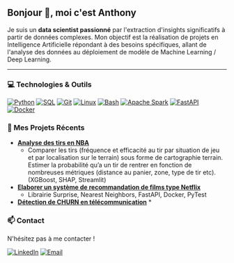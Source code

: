 ## Bonjour 👋, moi c'est Anthony

Je suis un **data scientist passionné** par l'extraction d'insights significatifs à partir de données complexes. Mon objectif est la réalisation de projets en Intelligence Artificielle répondant à des besoins spécifiques, allant de l'analyse des données au déploiement de modèle de Machine Learning / Deep Learning.

---
### 💻 Technologies & Outils

[![Python](https://img.shields.io/badge/Python-3776AB?style=for-the-badge&logo=python&logoColor=white)](https://www.python.org/)
[![SQL](https://img.shields.io/badge/SQL-4479A1?style=for-the-badge&logo=postgresql&logoColor=white)](https://www.postgresql.org/)
[![Git](https://img.shields.io/badge/Git-F05032?style=for-the-badge&logo=git&logoColor=white)](https://git-scm.com/)
[![Linux](https://img.shields.io/badge/Linux-FCC624?style=for-the-badge&logo=linux&logoColor=black)](https://www.linux.org/)
[![Bash](https://img.shields.io/badge/Bash-4EAA25?style=for-the-badge&logo=gnubash&logoColor=white)](https://www.gnu.org/software/bash/)
[![Apache Spark](https://img.shields.io/badge/Apache%20Spark-E25A1C?style=for-the-badge&logo=apachespark&logoColor=white)](https://spark.apache.org/)
[![FastAPI](https://img.shields.io/badge/FastAPI-009688?style=for-the-badge&logo=fastapi&logoColor=white)](https://fastapi.tiangolo.com/)
[![Docker](https://img.shields.io/badge/Docker-2496ED?style=for-the-badge&logo=docker&logoColor=white)](https://www.docker.com/)


### 🚀 Mes Projets Récents

-   **[Analyse des tirs en NBA](https://github.com/anthoferre/MSPy-NBA)**
    * Comparer les tirs (fréquence et efficacité au tir par situation de jeu et par localisation sur le terrain) sous forme de cartographie terrain. Estimer la probabilité qu’a un tir de rentrer en fonction de nombreuses métriques (distance au panier, zone, type de tir etc). (XGBoost, SHAP, Streamlit)
-   **[Elaborer un système de recommandation de films type Netflix](https://github.com/anthoferre/mai23_continu_mlops_recommandation_films)**
    * Librairie Surprise, Nearest Neighbors, FastAPI, Docker, PyTest
-   **[Détection de CHURN en télécommunication](https://github.com/anthoferre/telco_customer_churn)**
    * 

### 📫 Contact

N'hésitez pas à me contacter !

[![LinkedIn](https://img.shields.io/badge/LinkedIn-0077B5?style=for-the-badge&logo=linkedin&logoColor=white)](https://www.linkedin.com/in/anthony-ferre-6bb5b7172/)
[![Email](https://img.shields.io/badge/Email-D14836?style=for-the-badge&logo=gmail&logoColor=white)](mailto:anthonyferre35770@gmail.com)
